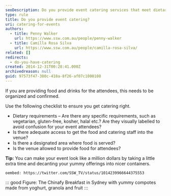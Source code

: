```yaml
---
seoDescription: Do you provide event catering services that meet dietary requirements and ensure access to food and beverage areas?
type: rule
title: Do you provide event catering?
uri: catering-for-events
authors:
  - title: Penny Walker
    url: https://www.ssw.com.au/people/penny-walker
  - title: Camilla Rosa Silva
    url: https://www.ssw.com.au/people/camilla-rosa-silva/
related: []
redirects:
  - do-you-have-catering
created: 2014-12-31T00:28:41.000Z
archivedreason: null
guid: 97573f47-380c-418a-8f26-af07c1000108
---
```


If you are providing food and drinks for the attendees, this needs to be organized and confirmed.

<!--endintro-->

Use the following checklist to ensure you get catering right.

* Dietary requirements – Are there any specific requirements, such as vegetarian, gluten-free, kosher, halal etc.? Are they visually labelled to avoid confusion for your event attendees?
* Is there adequate access to get the food and catering staff into the venue?
* Is there a designated area where food is served?
* Is the venue allowed to provide food for attendees?

**Tip:** You can make your event look like a million dollars by taking a little extra time and decanting your yummy offerings into nicer containers.

`oembed: https://twitter.com/SSW_TV/status/1014239966644375553`

::: good
Figure: The Chinafy Breakfast in Sydney with yummy compotes made from yoghurt, granola and fruit
:::

